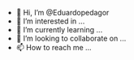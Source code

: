 - 👋 Hi, I’m @Eduardopedagor
- 👀 I’m interested in ...
- 🌱 I’m currently learning ...
- 💞️ I’m looking to collaborate on ...
- 📫 How to reach me ...

<!---
Eduardopedagor/Eduardopedagor is a ✨ special ✨ repository because its `README.md` (this file) appears on your GitHub profile.
You can click the Preview link to take a look at your changes.
--->

